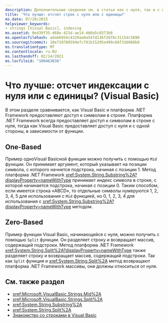```yaml
---
description: Дополнительные сведения см. в статье как с нуля, так и с помощью одностраничного доступа к строкам в Visual Basic
title: 'Что лучше: отсчет строк с нуля или с единицы?'
ms.date: 07/20/2015
helpviewer_keywords:
- strings [Visual Basic], indexing
ms.assetid: 0ed39f35-d68e-421d-ae14-460a5c0373b8
ms.openlocfilehash: adab6954c4329ae0a547d136f26f6c3115dc5890
ms.sourcegitcommit: 10e719780594efc781b15295e499c66f316068b8
ms.translationtype: MT
ms.contentlocale: ru-RU
ms.lasthandoff: 02/14/2021
ms.locfileid: "100463836"
---
```

# <a name="zero-based-vs-one-based-string-access-in-visual-basic"></a>Что лучше: отсчет индексации с нуля или с единицы? (Visual Basic)

В этом разделе сравнивается, как Visual Basic и платформа .NET Framework предоставляют доступ к символам в строке. Платформа .NET Framework всегда предоставляет доступ к символам в строке с нуля, тогда как Visual Basic предоставляет доступ с нуля и с одной стороны, в зависимости от функции.  
  
## <a name="one-based"></a>One-Based  

 Пример одноVisual Basicной функции можно получить с помощью `Mid` функции. Он принимает аргумент, который указывает на позиции символа, с которого начнется подстрока, начиная с позиции 1. Метод платформа .NET Framework <xref:System.String.Substring%2A?displayProperty=nameWithType> принимает индекс символа в строке, с которой начинается подстрока, начиная с позиции 0. Таким способом, если имеется строка «ABCD», то отдельные символы нумеруются 1, 2, 3, 4, 5 для использования с `Mid` функцией, но 0, 1, 2, 3, 4 для использования с <xref:System.String.Substring%2A?displayProperty=nameWithType> методом.  
  
## <a name="zero-based"></a>Zero-Based  

 Пример функции Visual Basic, начинающейся с нуля, можно получить с помощью `Split` функции. Он разделяет строку и возвращает массив, содержащий подстроки. Метод платформа .NET Framework <xref:System.String.Split%2A?displayProperty=nameWithType> также разделяет строку и возвращает массив, содержащий подстроки. Так как `Split` функция и <xref:System.String.Split%2A> метод возвращают платформа .NET Framework массивы, они должны относиться от нуля.  
  
## <a name="see-also"></a>См. также раздел

- <xref:Microsoft.VisualBasic.Strings.Mid%2A>
- <xref:Microsoft.VisualBasic.Strings.Split%2A>
- <xref:System.String.Substring%2A>
- <xref:System.String.Split%2A>
- [Знакомство со строками в Visual Basic](introduction-to-strings.md)
